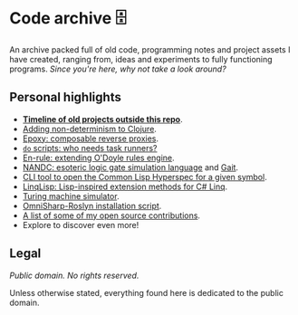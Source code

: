 # Code archive 🗄️

An archive packed full of old code, programming notes and project assets I have
created, ranging from, ideas and experiments to fully functioning programs.
_Since you're here, why not take a look around?_


## Personal highlights

- [**Timeline of old projects outside this repo**](timeline.md).
- [Adding non-determinism to Clojure](2025/nondeterm-try).
- [Epoxy: composable reverse proxies](2022/epoxy).
- [`do` scripts: who needs task runners?](2022/do-scripts)
- [En-rule: extending O'Doyle rules engine](2024/en-rule).
- [NANDC: esoteric logic gate simulation language](2019/nandc) and [Gait](2022/gait).
- [CLI tool to open the Common Lisp Hyperspec for a given symbol](2022/clhs-lookup).
- [LinqLisp: Lisp-inspired extension methods for C\# Linq](2020/LinqLisp).
- [Turing machine simulator](2021/turing).
- [OmniSharp-Roslyn installation script](2018/omnisharp).
- [A list of some of my open source contributions](contributions.md).
- Explore to discover even more!


## Legal

_Public domain.  No rights reserved._

Unless otherwise stated, everything found here is dedicated to the public
domain.
